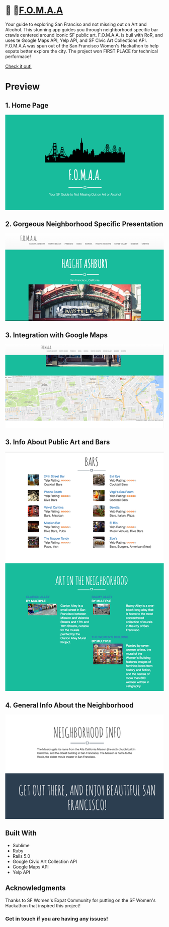 # 🎨 🍻[F.O.M.A.A](afternoon-river-53401.herokuapp.com)

 Your guide to exploring San Franciso and not missing out on Art and Alcohol. This stunning app guides you through neighborhood specific bar crawls centered around iconic SF public art. F.O.M.A.A. is buil with RoR, and uses te Google Maps API, Yelp API, and SF Civic Art Collections API. F.O.M.A.A was spun out of the San Francisco Women's Hackathon to help expats better explore the city. The project won FIRST PLACE for technical performace!


[Check it out!](afternoon-river-53401.herokuapp.com)

# Preview

## 1. Home Page
![Screenshot](screenshots/screenshot1.png)

## 2. Gorgeous Neighborhood Specific Presentation

![Screenshot](screenshots/screenshot2.png)

## 3. Integration with Google Maps

![Screenshot](screenshots/screenshot3.png)

## 3. Info About Public Art and Bars

![Screenshot](screenshots/screenshot4.png)

## 4. General Info About the Neighborhood

![Screenshot](screenshots/screenshot5.png)

## Built With

* Sublime
* Ruby
* Rails 5.0
* Google Civic Art Collection API
* Google Maps API
* Yelp API


## Acknowledgments
Thanks to SF Women's Expat Community for putting on the SF Women's Hackathon that inspired this project!

### Get in touch if you are having any issues!
